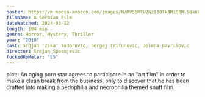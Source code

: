 ```yaml
---
poster: https://m.media-amazon.com/images/M/MV5BMTU2NzI3OTk4M15BMl5BanBnXkFtZTcwMTEyNzIxNA@@._V1_SX300.jpg
filmName: A Serbian Film
dateWatched: 2024-03-12
length: 104 min
genre: Horror, Mystery, Thriller
year: "2010"
cast: Srdjan 'Zika' Todorovic, Sergej Trifunovic, Jelena Gavrilovic
director: Srdjan Spasojevic
fuckedUpMeter: "95"
---
```



plot:: An aging porn star agrees to participate in an "art film" in order to make a clean break from the business, only to discover that he has been drafted into making a pedophilia and necrophilia themed snuff film.